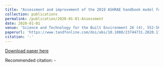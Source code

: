 ```yaml
---
title: "Assessment and improvement of the 2019 ASHRAE handbook model for exhaust-to-intake dilution calculations for rooftop exhaust systems (ASHRAE 1823-RP)"
collection: publications
permalink: /publication/2020-01-01-Assessment
date: 2020-01-01
venue: 'Science and Technology for the Built Environment 26 (4), 552-566, 2020'
paperurl: 'https://www.tandfonline.com/doi/abs/10.1080/23744731.2020.1715252'
citation: '-'
---
```

[Download paper here](https://www.tandfonline.com/doi/abs/10.1080/23744731.2020.1715252)

Recommended citation: -